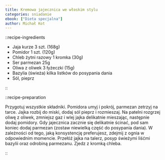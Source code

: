 ```yaml
---
title: Kremowa jajecznica we włoskim stylu
categories: sniadanie
ebook: ["Dieta specjalna"]
author: Michał Kot
---
```


::recipe-ingredients

- Jaja kurze 3 szt. (168g)
- Pomidor 1 szt. (120g)
- Chleb żytni razowy 1 kromka (30g)
- Ser parmezan 25g
- Oliwa z oliwek 3 łyżeczki (15g)
- Bazylia (świeża) kilka listków do posypania dania
- Sól, pieprz

::

::recipe-preparation

Przygotuj wszystkie składniki. Pomidora umyj i pokrój, parmezan zetrzyj na tarce. Jajka rozbij do miski, dodaj sól pieprz i rozmieszaj. Na patelni rozgrzej oliwę z oliwek, zmniejsz gaz i wlej jajka delikatnie mieszając, następnie dodaj pomidory. Gdy jajecznica zacznie się delikatnie ścinać, pod sam koniec dodaj parmezan (zostaw niewielką część do posypania dania). W zależności od tego, jaką konsystencję preferujesz, zdejmij z ognia w odpowiednim momencie. Przełóż jajka na talerz, posyp świeżymi liśćmi bazylii oraz odrobiną parmezanu. Zjedz z kromką chleba.

::